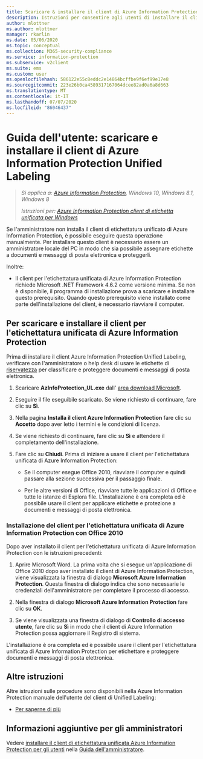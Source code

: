 ```yaml
---
title: Scaricare & installare il client di Azure Information Protection Unified Labeling
description: Istruzioni per consentire agli utenti di installare il client di Azure Information Protection Unified Labeling per Windows, in modo che sia possibile classificare e proteggere i documenti e i messaggi di posta elettronica.
author: mlottner
ms.author: mlottner
manager: rkarlin
ms.date: 05/06/2020
ms.topic: conceptual
ms.collection: M365-security-compliance
ms.service: information-protection
ms.subservice: v2client
ms.suite: ems
ms.custom: user
ms.openlocfilehash: 586122e55c8eddc2e14864bcffbe9f6ef99e17e8
ms.sourcegitcommit: 223e26b0ca4589317167064dcee82ad0a6a8d663
ms.translationtype: MT
ms.contentlocale: it-IT
ms.lasthandoff: 07/07/2020
ms.locfileid: "86046437"
---
```

# <a name="user-guide-download-and-install-the-azure-information-protection-unified-labeling-client"></a>Guida dell'utente: scaricare e installare il client di Azure Information Protection Unified Labeling

>*Si applica a: [Azure Information Protection](https://azure.microsoft.com/pricing/details/information-protection), Windows 10, Windows 8.1, Windows 8*
>
> *Istruzioni per: [Azure Information Protection client di etichetta unificata per Windows](../faqs.md#whats-the-difference-between-the-azure-information-protection-classic-and-unified-labeling-clients)*

Se l'amministratore non installa il client di etichettatura unificato di Azure Information Protection, è possibile eseguire questa operazione manualmente. Per installare questo client è necessario essere un amministratore locale del PC in modo che sia possibile assegnare etichette a documenti e messaggi di posta elettronica e proteggerli.

Inoltre:

- Il client per l'etichettatura unificata di Azure Information Protection richiede Microsoft .NET Framework 4.6.2 come versione minima. Se non è disponibile, il programma di installazione prova a scaricare e installare questo prerequisito. Quando questo prerequisito viene installato come parte dell'installazione del client, è necessario riavviare il computer.


## <a name="to-download-and-install-the-azure-information-protection-unified-labeling-client"></a>Per scaricare e installare il client per l'etichettatura unificata di Azure Information Protection

Prima di installare il client Azure Information Protection Unified Labeling, verificare con l'amministratore o help desk di usare le etichette di [riservatezza](https://docs.microsoft.com/microsoft-365/compliance/sensitivity-labels) per classificare e proteggere documenti e messaggi di posta elettronica.

1. Scaricare **AzInfoProtection_UL.exe** dall' [area download Microsoft](https://www.microsoft.com/download/details.aspx?id=53018).

2. Eseguire il file eseguibile scaricato. Se viene richiesto di continuare, fare clic su **Sì**.

3. Nella pagina **Installa il client Azure Information Protection** fare clic su **Accetto** dopo aver letto i termini e le condizioni di licenza.

4. Se viene richiesto di continuare, fare clic su **Sì** e attendere il completamento dell'installazione.

6. Fare clic su **Chiudi**. Prima di iniziare a usare il client per l'etichettatura unificata di Azure Information Protection:

    - Se il computer esegue Office 2010, riavviare il computer e quindi passare alla sezione successiva per il passaggio finale.    
        
    - Per le altre versioni di Office, riavviare tutte le applicazioni di Office e tutte le istanze di Esplora file. L'installazione è ora completa ed è possibile usare il client per applicare etichette e protezione a documenti e messaggi di posta elettronica.

### <a name="installing-the-azure-information-protection-unified-labeling-client-with-office-2010"></a>Installazione del client per l'etichettatura unificata di Azure Information Protection con Office 2010

Dopo aver installato il client per l'etichettatura unificata di Azure Information Protection con le istruzioni precedenti:

1. Aprire Microsoft Word. La prima volta che si esegue un'applicazione di Office 2010 dopo aver installato il client di Azure Information Protection, viene visualizzata la finestra di dialogo **Microsoft Azure Information Protection**. Questa finestra di dialogo indica che sono necessarie le credenziali dell'amministratore per completare il processo di accesso.

2. Nella finestra di dialogo **Microsoft Azure Information Protection** fare clic su **OK**.

3. Se viene visualizzata una finestra di dialogo di **Controllo di accesso utente**, fare clic su **Sì** in modo che il client di Azure Information Protection possa aggiornare il Registro di sistema.

L'installazione è ora completa ed è possibile usare il client per l'etichettatura unificata di Azure Information Protection per etichettare e proteggere documenti e messaggi di posta elettronica.

## <a name="other-instructions"></a>Altre istruzioni    
Altre istruzioni sulle procedure sono disponibili nella Azure Information Protection manuale dell'utente del client di Unified Labeling:

- [Per saperne di più](clientv2-user-guide.md#what-do-you-want-to-do)

## <a name="additional-information-for-administrators"></a>Informazioni aggiuntive per gli amministratori    
Vedere [installare il client di etichettatura unificata Azure Information Protection per gli utenti](clientv2-admin-guide-install.md) nella [Guida dell'amministratore](clientv2-admin-guide.md).

